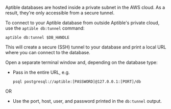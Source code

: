 Aptible databases are hosted inside a private subnet in the AWS cloud. As a result, they're only accessible from a secure tunnel.

To connect to your Aptible database from outside Aptible's private cloud, use the `aptible db:tunnel` command:

    aptible db:tunnel $DB_HANDLE

This will create a secure (SSH) tunnel to your database and print a local URL where you can connect to the database.

Open a separate terminal window and, depending on the database type:

- Pass in the entire URL, e.g. 

      psql postgresql://aptible:[PASSWORD]@127.0.0.1:[PORT]/db

OR

- Use the port, host, user, and password printed in the `db:tunnel` output.


